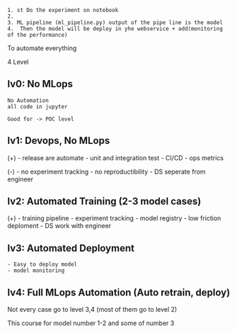 	1. st Do the experiment on notebook
	2.  
	3. ML pipeline (ml_pipeline.py) output of the pipe line is the model
	4.  Then the model will be deploy in yhe webservice + add(monitoring of the performance)
	
To automate everything

4 Level

## lv0: No MLops
	No Automation
	all code in jupyter

	Good for -> POC level

## lv1: Devops, No MLops
(+)
	- release are automate
	- unit and integration test
	- CI/CD
	- ops metrics
	
(-)
	- no experiment tracking
	- no reproductibility
	- DS seperate from engineer
	
## lv2: Automated Training (2-3 model cases)
(+)
	- training pipeline
	- experiment tracking
	- model registry
	- low friction deploment
	- DS work with engineer
	
## lv3: Automated Deployment
	- Easy to deploy model
	- model monitoring
	
## lv4: Full MLops Automation (Auto retrain, deploy)

Not every case go to level 3,4 (most of them go to level 2)

This course for model number 1-2 and some of number 3
